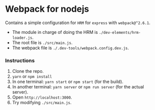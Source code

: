 # Webpack for nodejs

Contains a simple configuration for `HRM` for `express` with `webpack@^2.6.1`.

- The module in charge of doing the HRM is `./dev-elements/hrm-loader.js`.
- The root file is `./src/main.js`.
- The webpack file is `./.dev-tools/webpack.config.dev.js`.

### Instructions

1. Clone the repo.
2. `yarn` or `npm install`
3. In one terminal: `yarn start` or `npm start` (for the build).
4. In another terminal: `yarn server` or `npm run server` (for the actual server).
5. Open `http://localhost:3000`.
6. Try modifying `./src/main.js`.
